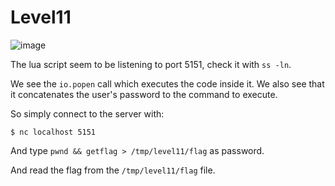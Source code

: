 # Level11

![image](https://user-images.githubusercontent.com/29956389/90311402-d0883880-defa-11ea-9cff-3f4180b25e1f.png)

The lua script seem to be listening to port 5151, check it with `ss -ln`.

We see the `io.popen` call which executes the code
inside it. We also see that it concatenates the user's password to the command to execute.

So simply connect to the server with:

`$ nc localhost 5151`

And type `pwnd && getflag > /tmp/level11/flag` as password.

And read the flag from the `/tmp/level11/flag` file.
